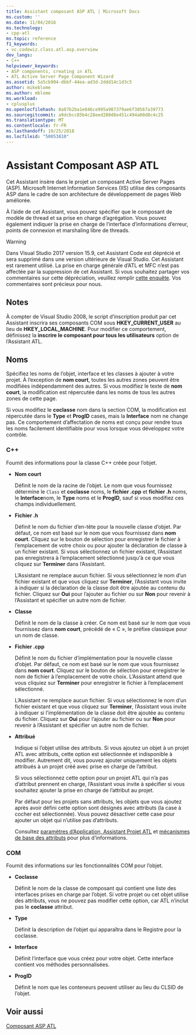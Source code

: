 ```yaml
---
title: Assistant composant ASP ATL | Microsoft Docs
ms.custom: ''
ms.date: 11/04/2016
ms.technology:
- cpp-atl
ms.topic: reference
f1_keywords:
- vc.codewiz.class.atl.asp.overview
dev_langs:
- C++
helpviewer_keywords:
- ASP components, creating in ATL
- ATL Active Server Page Component Wizard
ms.assetid: 5a5cb904-dbbf-44ea-ad3d-2ddd14c1d3c5
author: mikeblome
ms.author: mblome
ms.workload:
- cplusplus
ms.openlocfilehash: 8a87b2ba1e846ce995a987379ae6f30567a39773
ms.sourcegitcommit: a9dcbcc85b4c28eed280d8e451c494a00d8c4c25
ms.translationtype: MT
ms.contentlocale: fr-FR
ms.lasthandoff: 10/25/2018
ms.locfileid: "50053810"
---
```

# <a name="atl-active-server-page-component-wizard"></a>Assistant Composant ASP ATL

Cet Assistant insère dans le projet un composant Active Server Pages (ASP). Microsoft Internet Information Services (IIS) utilise des composants ASP dans le cadre de son architecture de développement de pages Web améliorée.

À l’aide de cet Assistant, vous pouvez spécifier que le composant de modèle de thread et sa prise en charge d’agrégation. Vous pouvez également indiquer la prise en charge de l’interface d’informations d’erreur, points de connexion et marshaling libre de threads.

> [!WARNING]
> Dans Visual Studio 2017 version 15.9, cet Assistant Code est déprécié et sera supprimé dans une version ultérieure de Visual Studio. Cet Assistant est rarement utilisé. La prise en charge générale d’ATL et MFC n’est pas affectée par la suppression de cet Assistant. Si vous souhaitez partager vos commentaires sur cette dépréciation, veuillez remplir [cette enquête](https://www.surveymonkey.com/r/QDWKKCN). Vos commentaires sont précieux pour nous.

## <a name="remarks"></a>Notes

À compter de Visual Studio 2008, le script d’inscription produit par cet Assistant inscrira ses composants COM sous **HKEY_CURRENT_USER** au lieu de **HKEY_LOCAL_MACHINE**. Pour modifier ce comportement, définissez la **inscrire le composant pour tous les utilisateurs** option de l’Assistant ATL.

## <a name="names"></a>Noms

Spécifiez les noms de l’objet, interface et les classes à ajouter à votre projet. À l’exception de **nom court**, toutes les autres zones peuvent être modifiées indépendamment des autres. Si vous modifiez le texte de **nom court**, la modification est répercutée dans les noms de tous les autres zones de cette page.

Si vous modifiez le **coclasse** nom dans la section COM, la modification est répercutée dans le **Type** et **ProgID** cases, mais la **Interface** nom ne change pas. Ce comportement d’affectation de noms est conçu pour rendre tous les noms facilement identifiable pour vous lorsque vous développez votre contrôle.

### <a name="c"></a>C++

Fournit des informations pour la classe C++ créée pour l’objet.

- **Nom court**

   Définit le nom de la racine de l’objet. Le nom que vous fournissez détermine le `Class` et **coclasse** noms, le **fichier .cpp** et **fichier .h** noms, le **Interface**nom, le **Type** noms et le **ProgID**, sauf si vous modifiez ces champs individuellement.

- **Fichier .h**

   Définit le nom du fichier d’en-tête pour la nouvelle classe d’objet. Par défaut, ce nom est basé sur le nom que vous fournissez dans **nom court**. Cliquez sur le bouton de sélection pour enregistrer le fichier à l’emplacement de votre choix ou pour ajouter la déclaration de classe à un fichier existant. Si vous sélectionnez un fichier existant, l’Assistant pas enregistrera à l’emplacement sélectionné jusqu'à ce que vous cliquez sur **Terminer** dans l’Assistant.

   L’Assistant ne remplace aucun fichier. Si vous sélectionnez le nom d’un fichier existant et que vous cliquez sur **Terminer**, l’Assistant vous invite à indiquer si la déclaration de la classe doit être ajoutée au contenu du fichier. Cliquez sur **Oui** pour l’ajouter au fichier ou sur **Non** pour revenir à l’Assistant et spécifier un autre nom de fichier.

- **Classe**

   Définit le nom de la classe à créer. Ce nom est basé sur le nom que vous fournissez dans **nom court**, précédé de « C », le préfixe classique pour un nom de classe.

- **Fichier .cpp**

   Définit le nom du fichier d’implémentation pour la nouvelle classe d’objet. Par défaut, ce nom est basé sur le nom que vous fournissez dans **nom court**. Cliquez sur le bouton de sélection pour enregistrer le nom de fichier à l’emplacement de votre choix. L’Assistant attend que vous cliquiez sur **Terminer** pour enregistrer le fichier à l’emplacement sélectionné.

   L’Assistant ne remplace aucun fichier. Si vous sélectionnez le nom d’un fichier existant et que vous cliquez sur **Terminer**, l’Assistant vous invite à indiquer si l’implémentation de la classe doit être ajoutée au contenu du fichier. Cliquez sur **Oui** pour l’ajouter au fichier ou sur **Non** pour revenir à l’Assistant et spécifier un autre nom de fichier.

- **Attribué**

   Indique si l’objet utilise des attributs. Si vous ajoutez un objet à un projet ATL avec attributs, cette option est sélectionnée et indisponible à modifier. Autrement dit, vous pouvez ajouter uniquement les objets attribués à un projet créé avec prise en charge de l’attribut.

   Si vous sélectionnez cette option pour un projet ATL qui n’a pas d’attribut prennent en charge, l’Assistant vous invite à spécifier si vous souhaitez ajouter la prise en charge de l’attribut au projet.

   Par défaut pour les projets sans attributs, les objets que vous ajoutez après avoir défini cette option sont désignés avec attributs (la case à cocher est sélectionnée). Vous pouvez désactiver cette case pour ajouter un objet qui n’utilise pas d’attributs.

   Consultez [paramètres d’Application, Assistant Projet ATL](../../atl/reference/application-settings-atl-project-wizard.md) et [mécanismes de base des attributs](../../windows/basic-mechanics-of-attributes.md) pour plus d’informations.

### <a name="com"></a>COM

Fournit des informations sur les fonctionnalités COM pour l’objet.

- **Coclasse**

   Définit le nom de la classe de composant qui contient une liste des interfaces prises en charge par l’objet. Si votre projet ou cet objet utilise des attributs, vous ne pouvez pas modifier cette option, car ATL n’inclut pas le **coclasse** attribut.

- **Type**

   Définit la description de l’objet qui apparaîtra dans le Registre pour la coclasse.

- **Interface**

   Définit l’interface que vous créez pour votre objet. Cette interface contient vos méthodes personnalisées.

- **ProgID**

   Définit le nom que les conteneurs peuvent utiliser au lieu du CLSID de l’objet.

## <a name="see-also"></a>Voir aussi

[Composant ASP ATL](../../atl/reference/adding-an-atl-active-server-page-component.md)

